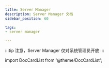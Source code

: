 ```yaml
---
title: Server Manager 
description: Server Manager 文档
sidebar_position: 60

tags: 
- server manager

---
```


:::tip
注意，Server Manager 仅对系统管理员开放
:::

import DocCardList from '@theme/DocCardList';

<DocCardList />